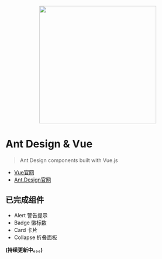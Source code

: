 <p align="center">
  <a href="http://ant.design">
    <img width="320" src="https://t.alipayobjects.com/images/rmsweb/T1B9hfXcdvXXXXXXXX.svg">
  </a>
</p>

# Ant Design & Vue

> Ant Design components built with Vue.js

- [Vue官网](http://vuejs.org/)
- [Ant.Design官网](http://ant.design/)

## 已完成组件

- Alert 警告提示
- Badge 徽标数
- Card 卡片
- Collapse 折叠面板

**(持续更新中。。。)**
